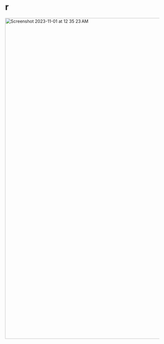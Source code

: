 # r
<img width="1049" alt="Screenshot 2023-11-01 at 12 35 23 AM" src="https://github.com/rishwa344/r/assets/128539084/1641a516-928b-478b-9b5b-bc630cfe99af">

